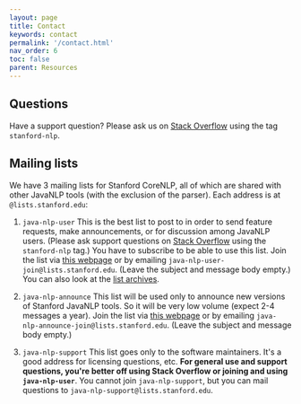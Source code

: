 ```yaml
---
layout: page
title: Contact
keywords: contact
permalink: '/contact.html'
nav_order: 6
toc: false
parent: Resources
---
```


## Questions

Have a support question? Please ask us on [Stack Overflow](http://stackoverflow.com/) using the tag `stanford-nlp`.

## Mailing lists

We have 3 mailing lists for Stanford CoreNLP, all of which are shared with other JavaNLP tools (with the exclusion of the parser). Each address is at `@lists.stanford.edu`:

1. `java-nlp-user` This is the best list to post to in order to send feature requests, make announcements, or for discussion among JavaNLP users. (Please ask support questions on [Stack Overflow](http://stackoverflow.com/) using the `stanford-nlp` tag.)
You have to subscribe to be able to use this list. Join the list via [this webpage]() or by emailing `java-nlp-user-join@lists.stanford.edu`. (Leave the subject and message body empty.) You can also look at the [list archives](https://mailman.stanford.edu/pipermail/java-nlp-user/).

2. `java-nlp-announce` This list will be used only to announce new versions of Stanford JavaNLP tools. So it will be very low volume (expect 2-4 messages a year). Join the list via [this webpage](https://mailman.stanford.edu/mailman/listinfo/java-nlp-announce) or by emailing `java-nlp-announce-join@lists.stanford.edu`. (Leave the subject and message body empty.)

3. `java-nlp-support` This list goes only to the software maintainers. It's a good address for licensing questions, etc. **For general use and support questions, you're better off using Stack Overflow or joining and using `java-nlp-user`**. You cannot join `java-nlp-support`, but you can mail questions to `java-nlp-support@lists.stanford.edu`.



